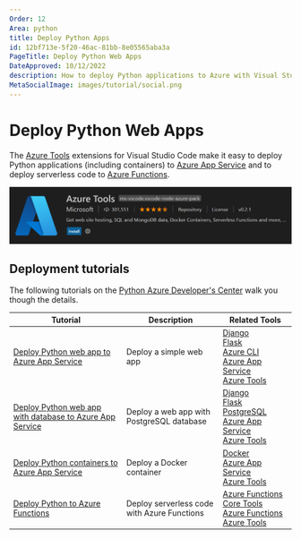 ```yaml
---
Order: 12
Area: python
title: Deploy Python Apps
id: 12bf713e-5f20-46ac-81bb-8e05565aba3a
PageTitle: Deploy Python Web Apps
DateApproved: 10/12/2022
description: How to deploy Python applications to Azure with Visual Studio Code
MetaSocialImage: images/tutorial/social.png
---
```


# Deploy Python Web Apps

The [Azure Tools](https://marketplace.visualstudio.com/items?itemName=ms-vscode.vscode-node-azure-pack) extensions for Visual Studio Code make it easy to deploy Python applications (including containers) to [Azure App Service](https://azure.microsoft.com/services/app-service) and to deploy serverless code to [Azure Functions](https://azure.microsoft.com/services/functions).

![Azure Tools extension](images/azure/azure-tools.png)

## Deployment tutorials

The following tutorials on the [Python Azure Developer's Center](https://learn.microsoft.com/azure/developer/python) walk you though the details.

| Tutorial                                                                                                                                 | Description                                 | Related Tools                                                                                                                                                                                                                                                                                                                                                                                                          |
| ---------------------------------------------------------------------------------------------------------------------------------------- | ------------------------------------------- | ---------------------------------------------------------------------------------------------------------------------------------------------------------------------------------------------------------------------------------------------------------------------------------------------------------------------------------------------------------------------------------------------------------------------- |
| [Deploy Python web app to Azure App Service](https://learn.microsoft.com/azure/app-service/quickstart-python)                            | Deploy a simple web app                     | [Django](https://www.djangoproject.com/) <br /> [Flask](https://flask.palletsprojects.com/) <br /> [Azure CLI](https://marketplace.visualstudio.com/items?itemName=ms-vscode.azurecli) <br /> [Azure App Service](https://marketplace.visualstudio.com/items?itemName=ms-azuretools.vscode-azureappservice) <br /> [Azure Tools](https://marketplace.visualstudio.com/items?itemName=ms-vscode.vscode-node-azure-pack) |
| [Deploy Python web app with database to Azure App Service](https://learn.microsoft.com/azure/app-service/tutorial-python-postgresql-app) | Deploy a web app with PostgreSQL database   | [Django](https://www.djangoproject.com/) <br /> [Flask](https://flask.palletsprojects.com/) <br /> [PostgreSQL](https://www.postgresql.org/download/) <br /> [Azure App Service](https://marketplace.visualstudio.com/items?itemName=ms-azuretools.vscode-azureappservice) <br /> [Azure Tools](https://marketplace.visualstudio.com/items?itemName=ms-vscode.vscode-node-azure-pack)                                  |
| [Deploy Python containers to Azure App Service](https://learn.microsoft.com/azure/developer/python/tutorial-deploy-containers-01)        | Deploy a Docker container                   | [Docker](https://marketplace.visualstudio.com/items?itemName=ms-azuretools.vscode-docker) <br /> [Azure App Service](https://marketplace.visualstudio.com/items?itemName=ms-azuretools.vscode-azureappservice) <br /> [Azure Tools](https://marketplace.visualstudio.com/items?itemName=ms-vscode.vscode-node-azure-pack)                                                                                              |
| [Deploy Python to Azure Functions](https://learn.microsoft.com/azure/azure-functions/create-first-function-vs-code-python)               | Deploy serverless code with Azure Functions | [Azure Functions Core Tools](https://learn.microsoft.com/en-us/azure/azure-functions/functions-run-local#install-the-azure-functions-core-tools) <br /> [Azure Functions](https://marketplace.visualstudio.com/items?itemName=ms-azuretools.vscode-azurefunctions) <br /> [Azure Tools](https://marketplace.visualstudio.com/items?itemName=ms-vscode.vscode-node-azure-pack)                                          |
